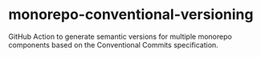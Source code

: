 # monorepo-conventional-versioning
GitHub Action to generate semantic versions for multiple monorepo components based on the Conventional Commits specification. 
